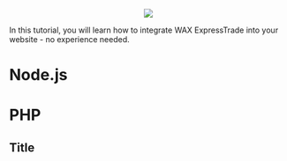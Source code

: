 <p align = "center">
	<img src = "https://blog.opskins.com/wp-content/uploads/2018/08/ExpressTrade-Logo-Black.png">
</p>

In this tutorial, you will learn how to integrate WAX ExpressTrade into your website - no experience needed.

# Node.js

# PHP

## Title